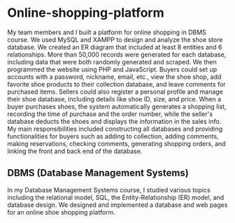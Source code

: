 # Online-shopping-platform
My team members and I built a platform for online shopping in DBMS course. We used MySQL and XAMPP to design and analyze the shoe store database. We created an ER diagram that included at least 8 entities and 6 relationships. More than 50,000 records were generated for each database, including data that were both randomly generated and scraped. We then programmed the website using PHP and JavaScript. Buyers could set up accounts with a password, nickname, email, etc., view the shoe shop, add favorite shoe products to their collection database, and leave comments for purchased items. Sellers could also register a personal profile and manage their shoe database, including details like shoe ID, size, and price. When a buyer purchases shoes, the system automatically generates a shopping list, recording the time of purchase and the order number, while the seller's database deducts the shoes and displays the information in the sales info. My main responsibilities included constructing all databases and providing functionalities for buyers such as adding to collection, adding comments, making reservations, checking comments, generating shopping orders, and linking the front and back end of the database.

## DBMS (Database Management Systems)
In my Database Management Systems course, I studied various topics including the relational model, SQL, the Entity-Relationship (ER) model, and database design. We designed and implemented a database and web pages for an online shoe shopping platform.

